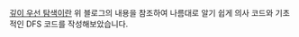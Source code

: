 [깊이 우선 탐색이란](https://gmlwjd9405.github.io/2018/08/14/algorithm-dfs.html)
위 블로그의 내용을 참조하여 나름대로 알기 쉽게 의사 코드와 기초적인 DFS 코드를 작성해보았습니다.
